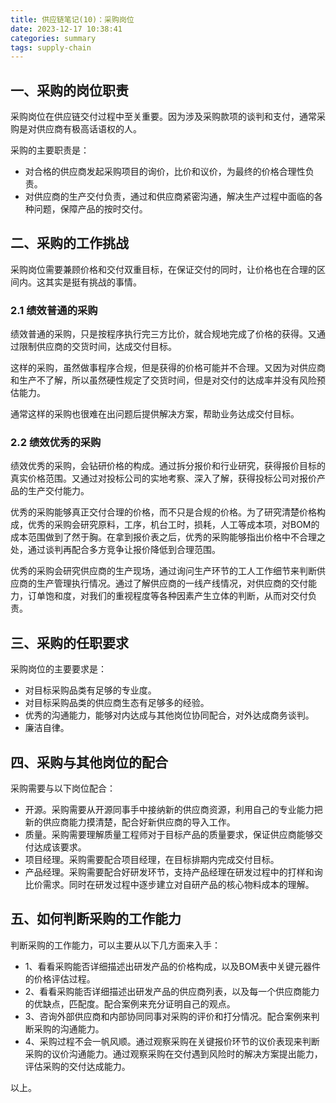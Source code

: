 ```yaml
---
title: 供应链笔记(10)：采购岗位
date: 2023-12-17 10:38:41
categories: summary
tags: supply-chain
---
```


## 一、采购的岗位职责

采购岗位在供应链交付过程中至关重要。因为涉及采购款项的谈判和支付，通常采购是对供应商有极高话语权的人。

采购的主要职责是：

 - 对合格的供应商发起采购项目的询价，比价和议价，为最终的价格合理性负责。
 - 对供应商的生产交付负责，通过和供应商紧密沟通，解决生产过程中面临的各种问题，保障产品的按时交付。

## 二、采购的工作挑战

采购岗位需要兼顾价格和交付双重目标，在保证交付的同时，让价格也在合理的区间内。这其实是挺有挑战的事情。

### 2.1 绩效普通的采购

绩效普通的采购，只是按程序执行完三方比价，就合规地完成了价格的获得。又通过限制供应商的交货时间，达成交付目标。

这样的采购，虽然做事程序合规，但是获得的价格可能并不合理。又因为对供应商和生产不了解，所以虽然硬性规定了交货时间，但是对交付的达成率并没有风险预估能力。

通常这样的采购也很难在出问题后提供解决方案，帮助业务达成交付目标。

### 2.2 绩效优秀的采购

绩效优秀的采购，会钻研价格的构成。通过拆分报价和行业研究，获得报价目标的真实价格范围。又通过对投标公司的实地考察、深入了解，获得投标公司对报价产品的生产交付能力。

优秀的采购能够真正交付合理的价格，而不只是合规的价格。为了研究清楚价格构成，优秀的采购会研究原料，工序，机台工时，损耗，人工等成本项，对BOM的成本范围做到了然于胸。在拿到报价表之后，优秀的采购能够指出价格中不合理之处，通过谈判再配合多方竞争让报价降低到合理范围。

优秀的采购会研究供应商的生产现场，通过询问生产环节的工人工作细节来判断供应商的生产管理执行情况。通过了解供应商的一线产线情况，对供应商的交付能力，订单饱和度，对我们的重视程度等各种因素产生立体的判断，从而对交付负责。

## 三、采购的任职要求

采购岗位的主要要求是：

 - 对目标采购品类有足够的专业度。
 - 对目标采购品类的供应商生态有足够多的经验。
 - 优秀的沟通能力，能够对内达成与其他岗位协同配合，对外达成商务谈判。
 - 廉洁自律。

## 四、采购与其他岗位的配合

采购需要与以下岗位配合：

 - 开源。采购需要从开源同事手中接纳新的供应商资源，利用自己的专业能力把新的供应商能力摸清楚，配合好新供应商的导入工作。
 - 质量。采购需要理解质量工程师对于目标产品的质量要求，保证供应商能够交付达成该要求。
 - 项目经理。采购需要配合项目经理，在目标排期内完成交付目标。
 - 产品经理。采购需要配合好研发环节，支持产品经理在研发过程中的打样和询比价需求。同时在研发过程中逐步建立对自研产品的核心物料成本的理解。

## 五、如何判断采购的工作能力

判断采购的工作能力，可以主要从以下几方面来入手：

 - 1、看看采购能否详细描述出研发产品的价格构成，以及BOM表中关键元器件的价格评估过程。
 - 2、看看采购能否详细描述出研发产品的供应商列表，以及每一个供应商能力的优缺点，匹配度。配合案例来充分证明自己的观点。
 - 3、咨询外部供应商和内部协同同事对采购的评价和打分情况。配合案例来判断采购的沟通能力。
 - 4、采购过程不会一帆风顺。通过观察采购在关键报价环节的议价表现来判断采购的议价沟通能力。通过观察采购在交付遇到风险时的解决方案提出能力，评估采购的交付达成能力。

以上。
